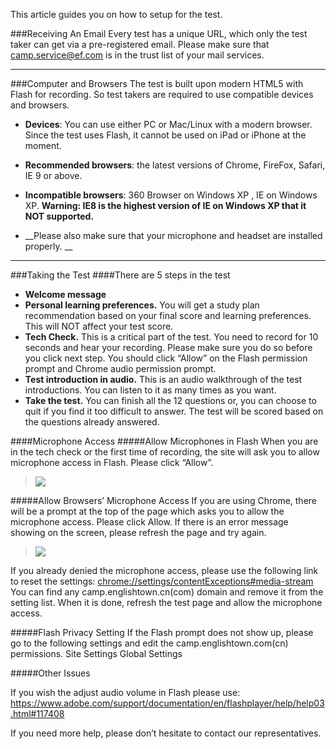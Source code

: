 This article guides you on how to setup for the test.

###Receiving An Email
Every test has a unique URL, which only the test taker can get via a pre-registered email. Please make sure that camp.service@ef.com is in the trust list of your mail services.

* * *
###Computer and Browsers
The test is built upon modern HTML5 with Flash for recording. So test takers are required to use compatible devices and browsers.

-   __Devices__: You can use either PC or Mac/Linux with a modern browser. Since the test uses Flash, it cannot be used on iPad or iPhone at the moment.

-   __Recommended browsers__: the latest versions of Chrome, FireFox, Safari, IE 9 or above. 

-   __Incompatible browsers__: 360 Browser on Windows XP  , IE on Windows XP. 
__Warning: IE8 is the highest version of IE on Windows XP that it NOT supported.__

-   __Please also make sure that your microphone and headset are installed properly. __

* * *


###Taking the Test
####There are 5 steps in the test
- __Welcome message__
- __Personal learning preferences.__ You will get a study plan recommendation based on your final score and learning preferences. This will NOT affect your test score. 
- __Tech Check.__ This is a critical part of the test. You need to record for 10 seconds and hear your recording. Please make sure you do so before you click next step. You should click “Allow” on the Flash permission prompt and Chrome audio permission prompt.
- __Test introduction in audio.__ This is an audio walkthrough of the test introductions. You can listen to it as many times as you want. 
- __Take the test.__ You can finish all the 12 questions or, you can choose to quit if you find it too difficult to answer. The test will be scored based on the questions already answered.

####Microphone Access
#####Allow Microphones in Flash 
When you are in the tech check or the first time of recording, the site will ask you to allow microphone access in Flash. Please click “Allow”.

>![](/images/allow1.jpg)

#####Allow Browsers’ Microphone Access
If you are using Chrome, there will be a prompt at the top of the page which asks you to allow the microphone access. Please click Allow. If there is an error message showing on the screen, please refresh the page and try again. 

>![](/images/allow2.jpg)


If you already denied the microphone access, please use the following link to reset the settings: 
<chrome://settings/contentExceptions#media-stream>
You can find any camp.englishtown.cn(com) domain and remove it from the setting list. When it is done, refresh the test page and allow the microphone access. 
 


#####Flash Privacy Setting
If the Flash prompt does not show up, please go to the following settings and edit the camp.englishtown.com(cn) permissions.
Site Settings
Global Settings

#####Other Issues

If you wish the adjust audio volume in Flash please use: <https://www.adobe.com/support/documentation/en/flashplayer/help/help03.html#117408>


If you need more help, please don’t hesitate to contact our representatives.
